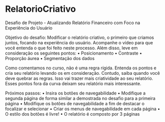 # RelatorioCriativo

Desafio de Projeto - Atualizando Relatório Financeiro com Foco na Experiência do Usuário

Objetivo do desafio:
Modificar o relatório criativo, o primeiro que criamos juntos, focando na experiência do usuário. Acompanhe o vídeo para que você entenda o que foi feito neste processo. Além disso, leve em consideração os seguintes pontos: 
•	Posicionamento
•	Contraste
•	Proporção áurea
•	Segmentação dos dados

Como comentamos no curso, não é uma regra rígida. Entenda os pontos e cria seu relatório levando os em consideração. Contudo, saiba quando você deve quebrar as regras. Isso vai trazer mais criatividade ao seu relatório. Esses pontos fora da curva deixam seu relatório mais interessante.

Próximos passos:
•	Insira os botões de navegabilidade
•	Modifique a segunda página de forma similar a demostrada no desafio para a primeira página
•	Modifique os botões de navegabilidade a fim de destacar o focalizar e selecionar
•	Criar os menus de navegabilidade em cada página
•	O estilo dos botões é livre!
•	O relatório é composto por 3 páginas
